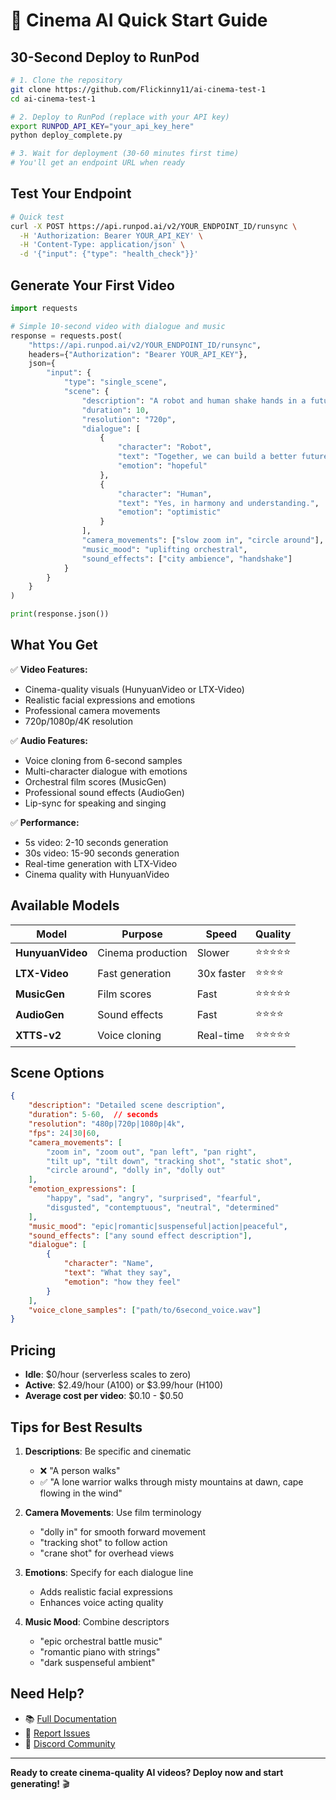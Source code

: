 # 🚀 Cinema AI Quick Start Guide

## 30-Second Deploy to RunPod

```bash
# 1. Clone the repository
git clone https://github.com/Flickinny11/ai-cinema-test-1
cd ai-cinema-test-1

# 2. Deploy to RunPod (replace with your API key)
export RUNPOD_API_KEY="your_api_key_here"
python deploy_complete.py

# 3. Wait for deployment (30-60 minutes first time)
# You'll get an endpoint URL when ready
```

## Test Your Endpoint

```bash
# Quick test
curl -X POST https://api.runpod.ai/v2/YOUR_ENDPOINT_ID/runsync \
  -H 'Authorization: Bearer YOUR_API_KEY' \
  -H 'Content-Type: application/json' \
  -d '{"input": {"type": "health_check"}}'
```

## Generate Your First Video

```python
import requests

# Simple 10-second video with dialogue and music
response = requests.post(
    "https://api.runpod.ai/v2/YOUR_ENDPOINT_ID/runsync",
    headers={"Authorization": "Bearer YOUR_API_KEY"},
    json={
        "input": {
            "type": "single_scene",
            "scene": {
                "description": "A robot and human shake hands in a futuristic city, symbolizing peace between AI and humanity",
                "duration": 10,
                "resolution": "720p",
                "dialogue": [
                    {
                        "character": "Robot",
                        "text": "Together, we can build a better future.",
                        "emotion": "hopeful"
                    },
                    {
                        "character": "Human",
                        "text": "Yes, in harmony and understanding.",
                        "emotion": "optimistic"
                    }
                ],
                "camera_movements": ["slow zoom in", "circle around"],
                "music_mood": "uplifting orchestral",
                "sound_effects": ["city ambience", "handshake"]
            }
        }
    }
)

print(response.json())
```

## What You Get

✅ **Video Features:**
- Cinema-quality visuals (HunyuanVideo or LTX-Video)
- Realistic facial expressions and emotions
- Professional camera movements
- 720p/1080p/4K resolution

✅ **Audio Features:**
- Voice cloning from 6-second samples
- Multi-character dialogue with emotions
- Orchestral film scores (MusicGen)
- Professional sound effects (AudioGen)
- Lip-sync for speaking and singing

✅ **Performance:**
- 5s video: 2-10 seconds generation
- 30s video: 15-90 seconds generation
- Real-time generation with LTX-Video
- Cinema quality with HunyuanVideo

## Available Models

| Model | Purpose | Speed | Quality |
|-------|---------|-------|---------|
| **HunyuanVideo** | Cinema production | Slower | ⭐⭐⭐⭐⭐ |
| **LTX-Video** | Fast generation | 30x faster | ⭐⭐⭐⭐ |
| **MusicGen** | Film scores | Fast | ⭐⭐⭐⭐⭐ |
| **AudioGen** | Sound effects | Fast | ⭐⭐⭐⭐ |
| **XTTS-v2** | Voice cloning | Real-time | ⭐⭐⭐⭐⭐ |

## Scene Options

```json
{
    "description": "Detailed scene description",
    "duration": 5-60,  // seconds
    "resolution": "480p|720p|1080p|4k",
    "fps": 24|30|60,
    "camera_movements": [
        "zoom in", "zoom out", "pan left", "pan right",
        "tilt up", "tilt down", "tracking shot", "static shot",
        "circle around", "dolly in", "dolly out"
    ],
    "emotion_expressions": [
        "happy", "sad", "angry", "surprised", "fearful",
        "disgusted", "contemptuous", "neutral", "determined"
    ],
    "music_mood": "epic|romantic|suspenseful|action|peaceful",
    "sound_effects": ["any sound effect description"],
    "dialogue": [
        {
            "character": "Name",
            "text": "What they say",
            "emotion": "how they feel"
        }
    ],
    "voice_clone_samples": ["path/to/6second_voice.wav"]
}
```

## Pricing

- **Idle**: $0/hour (serverless scales to zero)
- **Active**: $2.49/hour (A100) or $3.99/hour (H100)
- **Average cost per video**: $0.10 - $0.50

## Tips for Best Results

1. **Descriptions**: Be specific and cinematic
   - ❌ "A person walks"
   - ✅ "A lone warrior walks through misty mountains at dawn, cape flowing in the wind"

2. **Camera Movements**: Use film terminology
   - "dolly in" for smooth forward movement
   - "tracking shot" to follow action
   - "crane shot" for overhead views

3. **Emotions**: Specify for each dialogue line
   - Adds realistic facial expressions
   - Enhances voice acting quality

4. **Music Mood**: Combine descriptors
   - "epic orchestral battle music"
   - "romantic piano with strings"
   - "dark suspenseful ambient"

## Need Help?

- 📚 [Full Documentation](README.md)
- 🐛 [Report Issues](https://github.com/Flickinny11/cinema-ai-production-complete/issues)
- 💬 [Discord Community](https://discord.gg/cinema-ai)

---

**Ready to create cinema-quality AI videos? Deploy now and start generating!** 🎬
